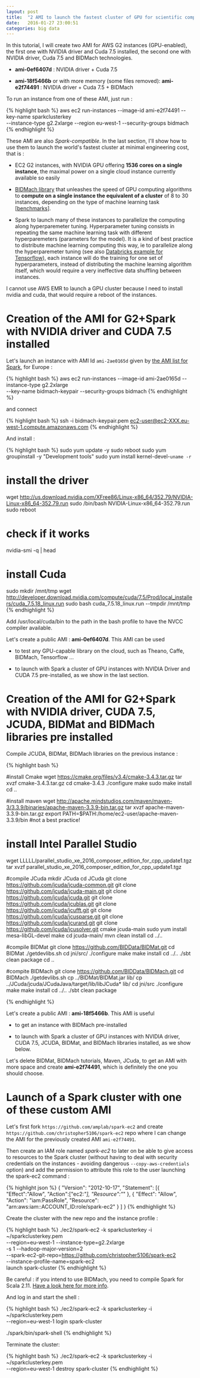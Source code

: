 ```yaml
---
layout: post
title:  "2 AMI to launch the fastest cluster of GPU for scientific computing at minimal engineering cost thanks to EC2, Spark, NVIDIA, and BIDMach technologies"
date:   2016-01-27 23:00:51
categories: big data
---
```


In this tutorial, I will create two AMI for AWS G2 instances (GPU-enabled), the first one with NVIDIA driver and Cuda 7.5 installed, the second one with NVIDIA  driver, Cuda 7.5 and BIDMach technologies.

- **ami-0ef6407d** : NVIDIA driver + Cuda 7.5

- **ami-18f5466b** or with more memory (some files removed): **ami-e2f74491** : NVIDIA driver + Cuda 7.5 + BIDMach


To run an instance from one of these AMI, just run :

{% highlight bash %}
aws ec2 run-instances --image-id ami-e2f74491 --key-name sparkclusterkey \
--instance-type g2.2xlarge --region eu-west-1 --security-groups bidmach
{% endhighlight %}

These AMI are also *Spark-compatible*. In the last section, I'll show how to use them to launch the world's fastest cluster at minimal engineering cost, that is :

- EC2 G2 instances, with NVIDIA GPU offering **1536 cores on a single instance**, the maximal power on a single cloud instance currently available so easily

- [BIDMach library](http://christopher5106.github.io/parallel/computing/2016/01/26/gpu-computing-with-bidmach-library-simply-amazing.html) that unleashes the speed of GPU computing algorithms to **compute on a single instance the equivalent of a cluster** of 8 to 30 instances, depending on the type of machine learning task [[benchmarks](https://github.com/BIDData/BIDMach/wiki/Benchmarks)].

- Spark to launch many of these instances to parallelize the computing along hyperparemeter tuning. Hyperparameter tuning consists in repeating the same machine learning task with different hyperparemeters (parameters for the model). It is a kind of best practice to distribute machine learning computing this way, ie to parallelize along the hyperparemeter tuning (see also [Databricks example for Tensorflow](https://databricks.com/blog/2016/01/25/deep-learning-with-spark-and-tensorflow.html)), each instance will do the training for one set of hyperparameters, instead of distributing the machine learning algorithm itself, which would require a very ineffective data shuffling between instances.

I cannot use AWS EMR to launch a GPU cluster because I need to install nvidia and cuda, that would require a reboot of the instances.

# Creation of the AMI for G2+Spark with NVIDIA driver and CUDA 7.5 installed

Let's launch an instance with AMI Id `ami-2ae0165d` given by [the AMI list for Spark](https://github.com/amplab/spark-ec2/blob/branch-1.5/ami-list/eu-west-1/hvm), for Europe :

{% highlight bash %}
aws ec2 run-instances --image-id ami-2ae0165d --instance-type g2.2xlarge \
--key-name bidmach-keypair --security-groups bidmach
{% endhighlight %}

and connect

{% highlight bash %}
ssh -i bidmach-keypair.pem ec2-user@ec2-XXX.eu-west-1.compute.amazonaws.com
{% endhighlight %}

And install :

{% highlight bash %}
sudo yum update -y
sudo reboot
sudo yum groupinstall -y "Development tools"
sudo yum install kernel-devel-`uname -r`

# install the driver
wget http://us.download.nvidia.com/XFree86/Linux-x86_64/352.79/NVIDIA-Linux-x86_64-352.79.run
sudo /bin/bash NVIDIA-Linux-x86_64-352.79.run
sudo reboot
# check if it works
nvidia-smi -q | head

# install Cuda
sudo mkdir /mnt/tmp
wget http://developer.download.nvidia.com/compute/cuda/7.5/Prod/local_installers/cuda_7.5.18_linux.run
sudo bash cuda_7.5.18_linux.run --tmpdir /mnt/tmp
{% endhighlight %}

Add /usr/local/cuda/bin to the path in the bash profile to have the NVCC compiler available.

Let's create a public AMI : **ami-0ef6407d**. This AMI can be used

- to test any GPU-capable library on the cloud, such as Theano, Caffe, BIDMach, Tensorflow ...

- to launch with Spark a cluster of GPU instances with NVIDIA Driver and CUDA 7.5 pre-installed, as we show in the last section.


# Creation of the AMI for G2+Spark with NVIDIA driver, CUDA 7.5, JCUDA, BIDMat and BIDMach libraries pre installed

Compile JCUDA, BIDMat, BIDMach libraries on the previous instance :

{% highlight bash %}

#install Cmake
wget https://cmake.org/files/v3.4/cmake-3.4.3.tar.gz
tar xvzf cmake-3.4.3.tar.gz
cd cmake-3.4.3
./configure
make
sudo make install
cd ..

#install maven
wget http://apache.mindstudios.com/maven/maven-3/3.3.9/binaries/apache-maven-3.3.9-bin.tar.gz
tar xvzf apache-maven-3.3.9-bin.tar.gz
export PATH=$PATH:/home/ec2-user/apache-maven-3.3.9/bin #not a best practice!

# install Intel Parallel Studio
wget LLLLL/parallel_studio_xe_2016_composer_edition_for_cpp_update1.tgz
tar xvzf parallel_studio_xe_2016_composer_edition_for_cpp_update1.tgz


#compile JCuda
mkdir JCuda
cd JCuda
git clone https://github.com/jcuda/jcuda-common.git
git clone https://github.com/jcuda/jcuda-main.git
git clone https://github.com/jcuda/jcuda.git
git clone https://github.com/jcuda/jcublas.git
git clone https://github.com/jcuda/jcufft.git
git clone https://github.com/jcuda/jcusparse.git
git clone https://github.com/jcuda/jcurand.git
git clone https://github.com/jcuda/jcusolver.git
cmake jcuda-main
sudo yum install mesa-libGL-devel
make
cd jcuda-main/
mvn clean install
cd ../..

#compile BIDMat
git clone https://github.com/BIDData/BIDMat.git
cd BIDMat
./getdevlibs.sh
cd jni/src/
./configure
make
make install
cd ../..
./sbt clean package
cd ..

#compite BIDMach
git clone https://github.com/BIDData/BIDMach.git
cd BIDMach
./getdevlibs.sh
cp ../BIDMat/BIDMat.jar lib/
cp ../JCuda/jcuda/JCudaJava/target/lib/libJCuda* lib/
cd jni/src
./configure
make
make install
cd ../..
./sbt clean package

{% endhighlight %}

Let's create a public AMI : **ami-18f5466b**. This AMI is useful

- to get an instance with BIDMach pre-installed

- to launch with Spark a cluster of GPU instances with NVIDIA driver, CUDA 7.5, JCUDA, BIDMat, and BIDMach libraries installed, as we show below.

Let's delete BIDMat, BIDMach tutorials, Maven, JCuda, to get an AMI with more space and create **ami-e2f74491**, which is definitely the one you should choose.

<a name="launch_cluster" />

# Launch of a Spark cluster with one of these custom AMI

Let's first fork `https://github.com/amplab/spark-ec2` and create `https://github.com/christopher5106/spark-ec2` repo where I can change the AMI for the previously created AMI `ami-e2f74491`.

Then create an IAM role named *spark-ec2* to later on be able to give access to resources to the Spark cluster (without having to deal with security credentials on the instances - avoiding dangerous `--copy-aws-credentials` option) and add the permission to attribute this role to the user launching the spark-ec2 command :

{% highlight json %}
{
    "Version": "2012-10-17",
    "Statement": [{
      "Effect":"Allow",
      "Action":["ec2:*"],
      "Resource":"*"
    },
        {
            "Effect": "Allow",
            "Action": "iam:PassRole",
            "Resource": "arn:aws:iam::ACCOUNT_ID:role/spark-ec2"
        }
    ]
}
{% endhighlight %}

Create the cluster with the new repo and the instance profile  :

{% highlight bash %}
./ec2/spark-ec2 -k sparkclusterkey -i ~/sparkclusterkey.pem \
--region=eu-west-1 --instance-type=g2.2xlarge \
-s 1 --hadoop-major-version=2 \
--spark-ec2-git-repo=https://github.com/christopher5106/spark-ec2 \
--instance-profile-name=spark-ec2 \
launch spark-cluster
{% endhighlight %}

Be careful : if you intend to use BIDMach, you need to compile Spark for Scala 2.11. [Have a look here for more info](http://christopher5106.github.io/big/data/2016/02/04/bidmach-tutorial.html#spark).

And log in and start the shell :

{% highlight bash %}
./ec2/spark-ec2 -k sparkclusterkey -i ~/sparkclusterkey.pem \
--region=eu-west-1 login spark-cluster

./spark/bin/spark-shell
{% endhighlight %}

Terminate the cluster:

{% highlight bash %}
./ec2/spark-ec2 -k sparkclusterkey -i ~/sparkclusterkey.pem \
--region=eu-west-1  destroy spark-cluster
{% endhighlight %}
